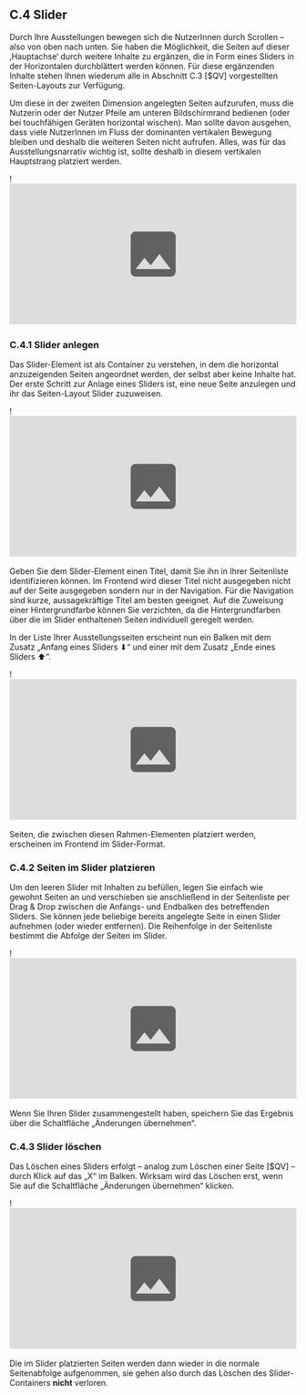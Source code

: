 ## C.4 Slider 

Durch Ihre Ausstellungen bewegen sich die NutzerInnen durch Scrollen – also von oben nach unten. Sie haben die Möglichkeit, die Seiten auf dieser ‚Hauptachse‘ durch weitere Inhalte zu ergänzen, die in Form eines Sliders in der Horizontalen durchblättert werden können. Für diese ergänzenden Inhalte stehen Ihnen wiederum alle in Abschnitt C.3 [$QV] vorgestellten Seiten-Layouts zur Verfügung.

Um diese in der zweiten Dimension angelegten Seiten aufzurufen, muss die Nutzerin oder der Nutzer Pfeile am unteren Bildschirmrand bedienen (oder bei touchfähigen Geräten horizontal wischen). Man sollte davon ausgehen, dass viele NutzerInnen im Fluss der dominanten vertikalen Bewegung bleiben und deshalb die weiteren Seiten nicht aufrufen. Alles, was für das Ausstellungsnarrativ wichtig ist, sollte deshalb in diesem vertikalen Hauptstrang platziert werden.

!![Abb. C.4-1 – Der Slider in im Frontend][C-4_1]

### C.4.1 Slider anlegen

Das Slider-Element ist als Container zu verstehen, in dem die horizontal anzuzeigenden Seiten angeordnet werden, der selbst aber keine Inhalte hat. Der erste Schritt zur Anlage eines Sliders ist, eine neue Seite anzulegen und ihr das Seiten-Layout Slider zuzuweisen.

!![Abb. C.4-2 – Slider durch Zuweisung des Seitenlayouts anlegen][C-4_2]

Geben Sie dem Slider-Element einen Titel, damit Sie ihn in Ihrer Seitenliste identifizieren können. Im Frontend wird dieser Titel nicht ausgegeben nicht auf der Seite ausgegeben sondern nur in der Navigation. Für die Navigation sind kurze, aussagekräftige Titel am besten geeignet. Auf die Zuweisung einer Hintergrundfarbe können Sie verzichten, da die Hintergrundfarben über die im Slider enthaltenen Seiten individuell geregelt werden.

In der Liste Ihrer Ausstellungsseiten erscheint nun ein Balken mit dem Zusatz „Anfang eines Sliders ⬇“ und einer mit dem Zusatz „Ende eines Sliders ⬆“.

!![Abb. C.4-3 – Die Seitenliste mit einem leeren Slider-Element][C-4_3]

Seiten, die zwischen diesen Rahmen-Elementen platziert werden, erscheinen im Frontend im Slider-Format.

### C.4.2 Seiten im Slider platzieren

Um den leeren Slider mit Inhalten zu befüllen, legen Sie einfach wie gewohnt Seiten an und verschieben sie anschließend in der Seitenliste per Drag & Drop zwischen die Anfangs- und Endbalken des betreffenden Sliders. Sie können jede beliebige bereits angelegte Seite in einen Slider aufnehmen (oder wieder entfernen). Die Reihenfolge in der Seitenliste bestimmt die Abfolge der Seiten im Slider.

!![Abb. C.4-4 – Die Seitenliste mit einem bestückten Slider-Element][C-4_4]

Wenn Sie Ihren Slider zusammengestellt haben, speichern Sie das Ergebnis über die Schaltfläche „Änderungen übernehmen“.

### C.4.3 Slider löschen

Das Löschen eines Sliders erfolgt – analog zum Löschen einer Seite [$QV] – durch Klick auf das „X“ im Balken. Wirksam wird das Löschen erst, wenn Sie auf die Schaltfläche „Änderungen übernehmen“ klicken. 

!![Abb. C.4-5 – Löschen eines Sliders][C-4_5]

Die im Slider platzierten Seiten werden dann wieder in die normale Seitenabfolge aufgenommen, sie gehen also durch das Löschen des Slider-Containers **nicht** verloren.

[C-4_1]: img/C-4_1.jpg "Abb. C.4-1 – Der Slider in im Frontend"
[C-4_2]: img/C-4_2.jpg "Abb. C.4-2 – Slider durch Zuweisung des Seitenlayouts anlegen"
[C-4_3]: img/C-4_3.jpg "Abb. C.4-3 – Die Seitenliste mit einem leeren Slider-Element"
[C-4_4]: img/C-4_4.jpg "Abb. C.4-4 – Die Seitenliste mit einem bestückten Slider-Element"
[C-4_5]: img/C-4_5.jpg "Abb. C.4-5 – Löschen eines Sliders"